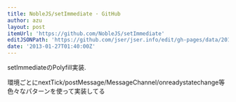 ```yaml
---
title: NobleJS/setImmediate · GitHub
author: azu
layout: post
itemUrl: 'https://github.com/NobleJS/setImmediate'
editJSONPath: 'https://github.com/jser/jser.info/edit/gh-pages/data/2013/01/index.json'
date: '2013-01-27T01:40:00Z'
---
```

setImmediateのPolyfill実装.

環境ごとにnextTick/postMessage/MessageChannel/onreadystatechange等色々なパターンを使って実装してる


